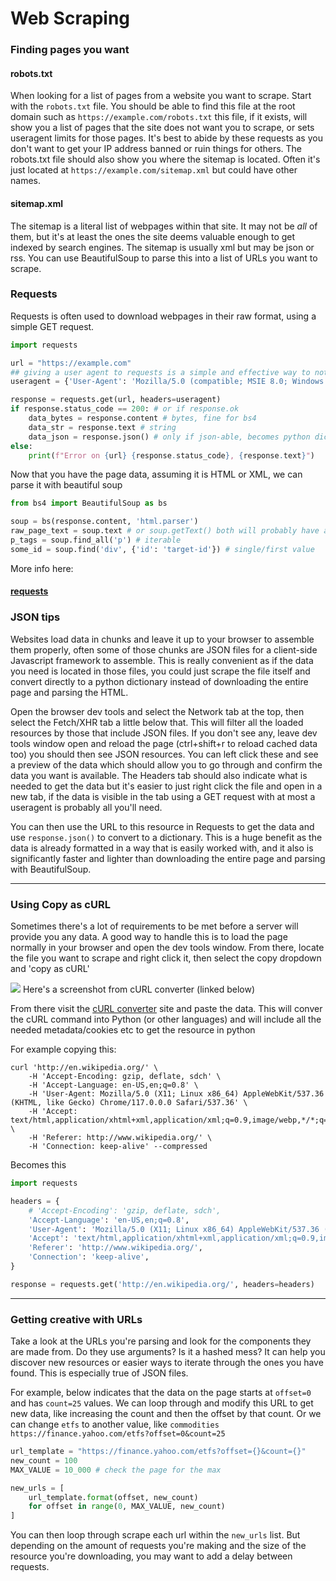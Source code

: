 # Web Scraping

### Finding pages you want
#### robots.txt
When looking for a list of pages from a website you want to scrape. Start with the `robots.txt` file. You should be able 
to find this file at the root domain such as `https://example.com/robots.txt` this file, if it exists, will show you a list 
of pages that the site does not want you to scrape, or sets useragent limits for those pages. It's best to abide by these 
requests as you don't want to get your IP address banned or ruin things for others. The robots.txt file should also show 
you where the sitemap is located. Often it's just located at `https://example.com/sitemap.xml` but could have other names. 

#### sitemap.xml
The sitemap is a literal list of webpages within that site. It may not be _all_ of them, but it's at least the ones the site 
deems valuable enough to get indexed by search engines. The sitemap is usually xml but may be json or rss. You can use 
BeautifulSoup to parse this into a list of URLs you want to scrape.


### Requests
Requests is often used to download webpages in their raw format, using a simple GET request.

```python
import requests

url = "https://example.com"
## giving a user agent to requests is a simple and effective way to not get rejected as a bot
useragent = {'User-Agent': 'Mozilla/5.0 (compatible; MSIE 8.0; Windows NT 5.1; Trident/4.0; .NET CLR 1.1.4322; .NET CLR 2.0.50727)'}

response = requests.get(url, headers=useragent)
if response.status_code == 200: # or if response.ok
    data_bytes = response.content # bytes, fine for bs4
    data_str = response.text # string
    data_json = response.json() # only if json-able, becomes python dict
else:
    print(f"Error on {url} {response.status_code}, {response.text}")
```
Now that you have the page data, assuming it is HTML or XML, we can parse it with beautiful soup
```python
from bs4 import BeautifulSoup as bs

soup = bs(response.content, 'html.parser')
raw_page_text = soup.text # or soup.getText() both will probably have a lot of \n
p_tags = soup.find_all('p') # iterable
some_id = soup.find('div', {'id': 'target-id'}) # single/first value
```
More info here:
####  [requests](./etl/extract.md#sub-section)

### JSON tips
Websites load data in chunks and leave it up to your browser to assemble them properly, often some of those chunks
are JSON files for a client-side Javascript framework to assemble. This is really convenient as if the data you need 
is located in those files, you could just scrape the file itself and convert directly to a python dictionary instead of 
downloading the entire page and parsing the HTML.

Open the browser dev tools and select the Network tab at the top, then select the Fetch/XHR tab a little below that. 
This will filter all the loaded resources by those that include JSON files. If you don't see any, leave dev tools window 
open and reload the page (ctrl+shift+r to reload cached data too) you should then see JSON resources. You can left click 
these and see a preview of the data which should allow you to go through and confirm the data you want is available. The 
Headers tab should also indicate what is needed to get the data but it's easier to just right click the file and open in 
a new tab, if the data is visible in the tab using a GET request with at most a useragent is probably all you'll need.

You can then use the URL to this resource in Requests to get the data and use `response.json()` to convert to a dictionary. 
This is a huge benefit as the data is already formatted in a way that is easily worked with, and it also is significantly 
faster and lighter than downloading the entire page and parsing with BeautifulSoup.

--- 
### Using Copy as cURL
Sometimes there's a lot of requirements to be met before a server will provide you any data. 
A good way to handle this is to load the page normally in your browser and open the dev tools window.
From there, locate the file you want to scrape and right click it, then select the copy dropdown and 'copy as cURL'

![](https://curlconverter.com/images/chrome.webp)
Here's a screenshot from cURL converter (linked below)

From there visit the [cURL converter](https://curlconverter.com/) site and paste the data. This will conver the cURL
command into Python (or other languages) and will include all the needed metadata/cookies etc to get the resource in python

For example copying this:
```commandline
curl 'http://en.wikipedia.org/' \
    -H 'Accept-Encoding: gzip, deflate, sdch' \
    -H 'Accept-Language: en-US,en;q=0.8' \
    -H 'User-Agent: Mozilla/5.0 (X11; Linux x86_64) AppleWebKit/537.36 (KHTML, like Gecko) Chrome/117.0.0.0 Safari/537.36' \
    -H 'Accept: text/html,application/xhtml+xml,application/xml;q=0.9,image/webp,*/*;q=0.8' \
    -H 'Referer: http://www.wikipedia.org/' \
    -H 'Connection: keep-alive' --compressed
```
Becomes this
```python
import requests

headers = {
    # 'Accept-Encoding': 'gzip, deflate, sdch',
    'Accept-Language': 'en-US,en;q=0.8',
    'User-Agent': 'Mozilla/5.0 (X11; Linux x86_64) AppleWebKit/537.36 (KHTML, like Gecko) Chrome/117.0.0.0 Safari/537.36',
    'Accept': 'text/html,application/xhtml+xml,application/xml;q=0.9,image/webp,*/*;q=0.8',
    'Referer': 'http://www.wikipedia.org/',
    'Connection': 'keep-alive',
}

response = requests.get('http://en.wikipedia.org/', headers=headers)
```

---
### Getting creative with URLs
Take a look at the URLs you're parsing and look for the components they are made from. Do they use arguments? Is it a hashed mess?
It can help you discover new resources or easier ways to iterate through the ones you have found. This is especially true 
of JSON files.

For example, below indicates that the data on the page starts at `offset=0` and has `count=25` values. We can loop through 
and modify this URL to get new data, like increasing the count and then the offset by that count. Or we can change `etfs` 
to another value, like `commodities`
`https://finance.yahoo.com/etfs?offset=0&count=25`

```python
url_template = "https://finance.yahoo.com/etfs?offset={}&count={}"
new_count = 100
MAX_VALUE = 10_000 # check the page for the max

new_urls = [
    url_template.format(offset, new_count)
    for offset in range(0, MAX_VALUE, new_count)
]
```
You can then loop through scrape each url within the `new_urls` list. But depending on the amount of requests you're making 
and the size of the resource you're downloading, you may want to add a delay between requests.
